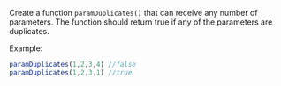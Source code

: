 Create a function `paramDuplicates()` that can receive any number of parameters. The function should return true if any of the parameters are duplicates.

Example:
```js
paramDuplicates(1,2,3,4) //false
paramDuplicates(1,2,3,1) //true

```